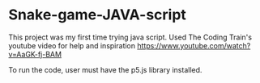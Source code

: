 # Snake-game-JAVA-script


This project was my first time trying java script. Used The Coding Train's youtube video for help and inspiration
https://www.youtube.com/watch?v=AaGK-fj-BAM

To run the code, user must have the p5.js library installed.
